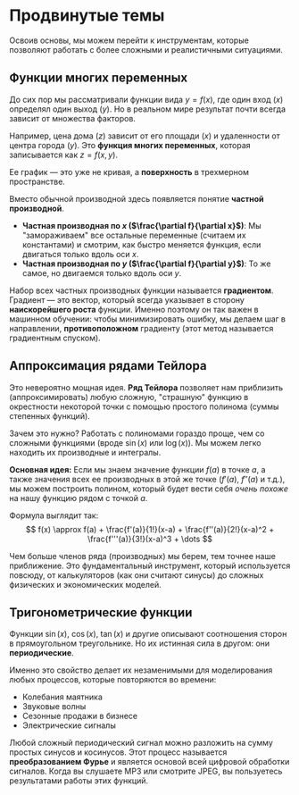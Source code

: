 # Продвинутые темы

Освоив основы, мы можем перейти к инструментам, которые позволяют работать с более сложными и реалистичными ситуациями.

## Функции многих переменных

До сих пор мы рассматривали функции вида $y = f(x)$, где один вход ($x$) определял один выход ($y$). Но в реальном мире результат почти всегда зависит от множества факторов.

Например, цена дома ($z$) зависит от его площади ($x$) и удаленности от центра города ($y$). Это **функция многих переменных**, которая записывается как $z = f(x, y)$.

Ее график — это уже не кривая, а **поверхность** в трехмерном пространстве.

Вместо обычной производной здесь появляется понятие **частной производной**.
*   **Частная производная по $x$ ($\frac{\partial f}{\partial x}$)**: Мы "замораживаем" все остальные переменные (считаем их константами) и смотрим, как быстро меняется функция, если двигаться только вдоль оси $x$.
*   **Частная производная по $y$ ($\frac{\partial f}{\partial y}$)**: То же самое, но двигаемся только вдоль оси $y$.

Набор всех частных производных функции называется **градиентом**. Градиент — это вектор, который всегда указывает в сторону **наискорейшего роста** функции. Именно поэтому он так важен в машинном обучении: чтобы минимизировать ошибку, мы делаем шаг в направлении, **противоположном** градиенту (этот метод называется градиентным спуском).

## Аппроксимация рядами Тейлора

Это невероятно мощная идея. **Ряд Тейлора** позволяет нам приблизить (аппроксимировать) любую сложную, "страшную" функцию в окрестности некоторой точки с помощью простого полинома (суммы степенных функций).

Зачем это нужно? Работать с полиномами гораздо проще, чем со сложными функциями (вроде $\sin(x)$ или $\log(x)$). Мы можем легко находить их производные и интегралы.

**Основная идея:** Если мы знаем значение функции $f(a)$ в точке $a$, а также значения всех ее производных в этой же точке ($f'(a)$, $f''(a)$ и т.д.), мы можем построить полином, который будет вести себя *очень похоже* на нашу функцию рядом с точкой $a$.

Формула выглядит так:
$$
f(x) \approx f(a) + \frac{f'(a)}{1!}(x-a) + \frac{f''(a)}{2!}(x-a)^2 + \frac{f'''(a)}{3!}(x-a)^3 + \dots
$$

Чем больше членов ряда (производных) мы берем, тем точнее наше приближение. Это фундаментальный инструмент, который используется повсюду, от калькуляторов (как они считают синусы) до сложных физических и экономических моделей.

## Тригонометрические функции

Функции $\sin(x)$, $\cos(x)$, $\tan(x)$ и другие описывают соотношения сторон в прямоугольном треугольнике. Но их истинная сила в другом: они **периодические**.

Именно это свойство делает их незаменимыми для моделирования любых процессов, которые повторяются во времени:
*   Колебания маятника
*   Звуковые волны
*   Сезонные продажи в бизнесе
*   Электрические сигналы

Любой сложный периодический сигнал можно разложить на сумму простых синусов и косинусов. Этот процесс называется **преобразованием Фурье** и является основой всей цифровой обработки сигналов. Когда вы слушаете MP3 или смотрите JPEG, вы пользуетесь результатами работы этих функций.